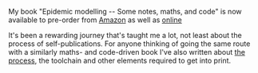 <!--
.. title: "Epidemic modelling" published
.. slug: em-book-published
.. date: 2020-07-17 09:00:00 UTC+01:00
.. tags: news, book, complex networks, epidemic spreading, research
.. status:
.. category: 
.. link:
.. description: 
.. previewimage: /images/posts/20200722-cover.png
.. type: text
-->

My book "Epidemic modelling -- Some notes, maths, and code" is now
available to pre-order from [Amazon](https://www.amazon.co.uk/dp/1838535659/)
as well as [online](https://simoninireland.github.io/introduction-to-epidemics)

<!-- TEASER_END -->

It's been a rewarding journey that's taught me a lot, not least about
the process of self-publications. For anyone thinking of going the
same route with a similarly maths- and code-driven book I've also
written about [the process](/blog/2020/07/22/self-publishing/), the
toolchain and other elements required to get into print.


